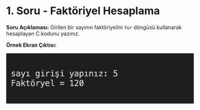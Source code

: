 # 1. Soru - Faktöriyel Hesaplama

**Soru Açıklaması:**
Girilen bir sayının faktöriyelini `for` döngüsü kullanarak hesaplayan C kodunu yazınız.

**Örnek Ekran Çıktısı:**

![alt text](../Ekran-Çıktıları/Ekran-Resmi_01.png)

